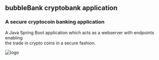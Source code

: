 ## bubbleBank cryptobank application

### A secure cryptocoin banking application

A Java Spring Boot application which acts as a webserver with endpoints enabling  
the trade in crypto coins in a secure fashion.

![logo](https://gitlab.fdmci.hva.nl/MIW2/cohort-27/cohort-23-se/team-1/bank/-/raw/main/src/main/resources/static/bubble_bank_logo.jpg)